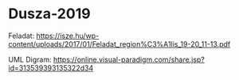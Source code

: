 # Dusza-2019

Feladat:
https://isze.hu/wp-content/uploads/2017/01/Feladat_region%C3%A1lis_19-20_11-13.pdf

UML Digram:
https://online.visual-paradigm.com/share.jsp?id=313539393135322d34
